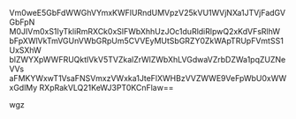 Vm0weE5GbFdWWGhVYmxKWFlURndUMVpzV25kVU1WVjNXa1JTVjFadGVGbFpN
M0JIVm0xS1IyTkliRmRXCk0xSlFWbXhhUzJOc1duRldiRlpwQ2xKdVFsRlhW
bFpXWlVkTmVGUnVWbGRpUm5CVVEyMUtSbGRZY0ZkWApTRUpFVmtSS1UxSXhW
blZWYXpWWFRUQktlVkV5TVZkalZrWlZWbXhLVGdwaVZrbDZWa1pqZUZNeVVs
aFMKYWxwT1VsaFNSVmxzVWxka1JteFlXWHBzVVZWWE9VeFpWbU0xWWxGdlMy
RXpRakVLQ21KeWJ3PT0KCnFlaw==

wgz